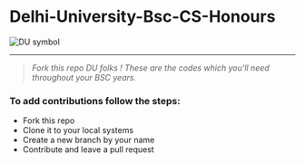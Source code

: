 
# Delhi-University-Bsc-CS-Honours
![DU symbol](https://upload.wikimedia.org/wikipedia/en/8/84/University_of_Delhi.png)
***
>*Fork this repo DU folks ! These are the codes which you'll need throughout your BSC years.*

### To add contributions follow the steps:
* Fork this repo
* Clone it to your local systems 
* Create a new branch by your name
* Contribute and leave a pull request

